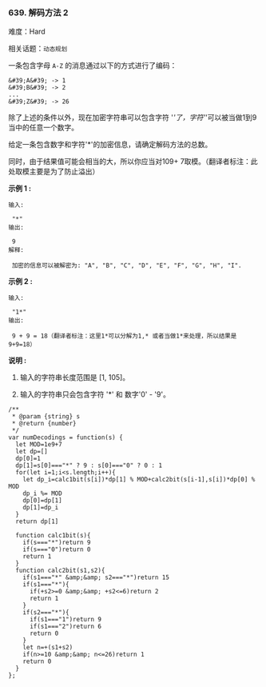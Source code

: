 ### 639. 解码方法 2

难度：Hard

相关话题：`动态规划`

一条包含字母 `A-Z`  的消息通过以下的方式进行了编码：



```
&#39;A&#39; -> 1
&#39;B&#39; -> 2
...
&#39;Z&#39; -> 26
```


除了上述的条件以外，现在加密字符串可以包含字符 &#39;*&#39;了，字符&#39;*&#39;可以被当做1到9当中的任意一个数字。



给定一条包含数字和字符&#39;*&#39;的加密信息，请确定解码方法的总数。



同时，由于结果值可能会相当的大，所以你应当对109+ 7取模。（翻译者标注：此处取模主要是为了防止溢出）



**示例 1 :** 



```
输入:

 "*"
输出:

 9
解释:

 加密的信息可以被解密为: "A", "B", "C", "D", "E", "F", "G", "H", "I".
```


**示例 2 :** 



```
输入:

 "1*"
输出:

 9 + 9 = 18（翻译者标注：这里1*可以分解为1,* 或者当做1*来处理，所以结果是9+9=18）
```


**说明 :** 




1. 输入的字符串长度范围是 [1, 105]。

2. 输入的字符串只会包含字符 &#39;*&#39; 和 数字&#39;0&#39; - &#39;9&#39;。




```
/**
 * @param {string} s
 * @return {number}
 */
var numDecodings = function(s) {
  let MOD=1e9+7
  let dp=[]
  dp[0]=1
  dp[1]=s[0]==="*" ? 9 : s[0]==="0" ? 0 : 1
  for(let i=1;i<s.length;i++){
    let dp_i=calc1bit(s[i])*dp[1] % MOD+calc2bit(s[i-1],s[i])*dp[0] % MOD
    dp_i %= MOD
    dp[0]=dp[1]
    dp[1]=dp_i
  }
  return dp[1]
  
  function calc1bit(s){
    if(s==="*")return 9
    if(s==="0")return 0
    return 1
  }
  function calc2bit(s1,s2){
    if(s1==="*" &amp;&amp; s2==="*")return 15
    if(s1==="*"){
      if(+s2>=0 &amp;&amp; +s2<=6)return 2
      return 1
    }
    if(s2==="*"){
      if(s1==="1")return 9
      if(s1==="2")return 6
      return 0
    }
    let n=+(s1+s2)
    if(n>=10 &amp;&amp; n<=26)return 1
    return 0
  }
};
```

